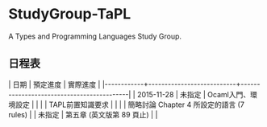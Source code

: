 # StudyGroup-TaPL

A Types and Programming Languages Study Group.

## 日程表

| 日期       | 預定進度                  | 實際進度                                  |
|------------+---------------------------+-------------------------------------------|
| 2015-11-28 | 未指定                    | Ocaml入門、環境設定                       |
|            |                           | TAPL前置知識要求                          |
|            |                           | 簡略討論 Chapter 4 所設定的語言 (7 rules) |
| 未指定     | 第五章 (英文版第 89 頁止) |                                           |
